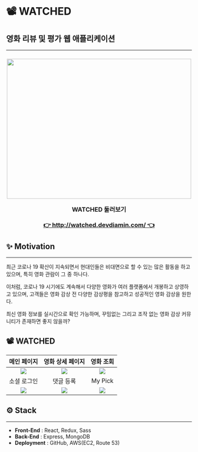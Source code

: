 # 📽️ WATCHED

## 영화 리뷰 및 평가 웹 애플리케이션

---

<h3 align="center">
  
<img width="500" height="380" src=https://user-images.githubusercontent.com/42745614/153139255-e14535f6-ef3e-4c25-baeb-012f5eb74d93.gif></br>
  
  
<div>WATCHED 둘러보기</div></br>
  
<div>
  <a href="http://watched.devdiamin.com/">👉 http://watched.devdiamin.com/ 👈</a> 
</div>
  
</h3>

## ✨ Motivation

---

최근 코로나 19 확산이 지속되면서 현대인들은 비대면으로 할 수 있는 많은 활동을 하고 있으며, 특히 영화 관람이 그 중 하나다.

이처럼, 코로나 19 시기에도 계속해서 다양한 영화가 여러 플랫폼에서 개봉하고 상영하고 있으며, 고객들은 영화 감상 전 다양한 감상평을 참고하고 성공적인 영화 감상을 원한다.

최신 영화 정보를 실시간으로 확인 가능하며, 꾸밈없는 그리고 조작 없는 영화 감상 커뮤니티가 존재하면 좋지 않을까?

## 📽️ WATCHED

| 메인 페이지 | 영화 상세 페이지 | 영화 조회 |
|:---:|:---:|:---:|
| <img src=https://user-images.githubusercontent.com/42745614/153751940-31a04b32-8d11-410d-a1a2-64de4ca1938b.gif> | <img src=https://user-images.githubusercontent.com/42745614/153752079-0ac30dab-2222-4ca3-92e4-3f0b27edac28.gif > | <img src=https://user-images.githubusercontent.com/42745614/153750863-8c133252-ac6f-4352-b64a-bc039c9a5b1f.gif > |
| 소셜 로그인 | 댓글 등록 | My Pick |
| <img src=https://user-images.githubusercontent.com/42745614/153751985-9e649c95-0bcc-4b63-ae04-075a1ae264c3.gif > | <img src=https://user-images.githubusercontent.com/42745614/153750902-12af025c-3ec7-43f8-94b4-7058d89dbd63.gif > | <img src=https://user-images.githubusercontent.com/42745614/153750910-2b1f0fb0-bf3b-41fa-8424-b4a171213e5a.gif > |

## ⚙️ Stack

---

- **Front-End** : React, Redux, Sass
- **Back-End** : Express, MongoDB
- **Deployment** : GitHub, AWS(EC2, Route 53)
